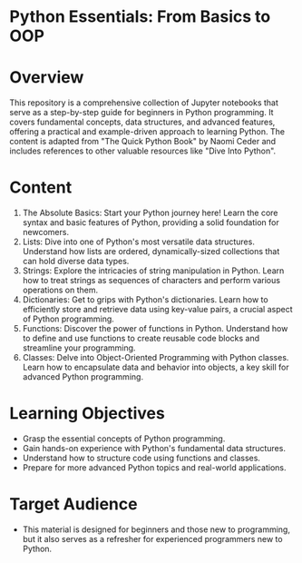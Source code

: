 # Python Essentials: From Basics to OOP

# Overview

This repository is a comprehensive collection of Jupyter notebooks that serve as a step-by-step guide for beginners in Python programming. It covers fundamental concepts, data structures, and advanced features, offering a practical and example-driven approach to learning Python. The content is adapted from "The Quick Python Book" by Naomi Ceder and includes references to other valuable resources like "Dive Into Python".

# Content

1. The Absolute Basics: Start your Python journey here! Learn the core syntax and basic features of Python, providing a solid foundation for newcomers.
2. Lists: Dive into one of Python's most versatile data structures. Understand how lists are ordered, dynamically-sized collections that can hold diverse data types.
3. Strings: Explore the intricacies of string manipulation in Python. Learn how to treat strings as sequences of characters and perform various operations on them.
4. Dictionaries: Get to grips with Python's dictionaries. Learn how to efficiently store and retrieve data using key-value pairs, a crucial aspect of Python programming.
5. Functions: Discover the power of functions in Python. Understand how to define and use functions to create reusable code blocks and streamline your programming.
6. Classes: Delve into Object-Oriented Programming with Python classes. Learn how to encapsulate data and behavior into objects, a key skill for advanced Python programming.

# Learning Objectives

- Grasp the essential concepts of Python programming.
- Gain hands-on experience with Python's fundamental data structures.
- Understand how to structure code using functions and classes.
- Prepare for more advanced Python topics and real-world applications.

# Target Audience
- This material is designed for beginners and those new to programming, but it also serves as a refresher for experienced programmers new to Python.

